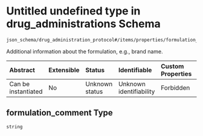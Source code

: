 # Untitled undefined type in drug\_administrations Schema

```txt
json_schema/drug_administration_protocol#/items/properties/formulation_comment
```

Additional information about the formulation, e.g., brand name.

| Abstract            | Extensible | Status         | Identifiable            | Custom Properties | Additional Properties | Access Restrictions | Defined In                                                                                                                   |
| :------------------ | :--------- | :------------- | :---------------------- | :---------------- | :-------------------- | :------------------ | :--------------------------------------------------------------------------------------------------------------------------- |
| Can be instantiated | No         | Unknown status | Unknown identifiability | Forbidden         | Allowed               | none                | [drug\_administrations.schema.json\*](../../out/schemas/sub-schemas/drug_administrations.schema.json "open original schema") |

## formulation\_comment Type

`string`
